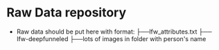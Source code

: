 # Raw Data repository
* Raw data should be put here with format:
    ├──lfw_attributes.txt
    ├── lfw-deepfunneled
        ├──lots of images in folder with person's name
